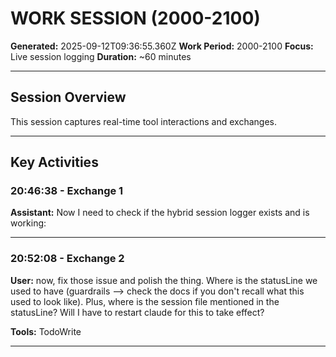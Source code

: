 # WORK SESSION (2000-2100)

**Generated:** 2025-09-12T09:36:55.360Z
**Work Period:** 2000-2100
**Focus:** Live session logging
**Duration:** ~60 minutes

---

## Session Overview

This session captures real-time tool interactions and exchanges.

---

## Key Activities

### 20:46:38 - Exchange 1

**Assistant:** Now I need to check if the hybrid session logger exists and is working:

---

### 20:52:08 - Exchange 2

**User:** now, fix those issue and polish the thing. Where is the statusLine we used to have (guardrails --> check the docs if you don't recall what this used to look like). Plus, where is the session file mentioned in the statusLine? Will I have to restart claude for this to take effect?

**Tools:** TodoWrite

---

